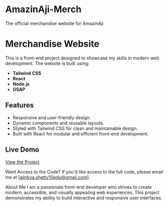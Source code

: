 # AmazinAji-Merch
The official merchandise website for AmazinAji

# Merchandise Website  

This is a front-end project designed to showcase my skills in modern web development. The website is built using:  
 
- **Tailwind CSS**  
- **React**
- **Node.js**
- **GSAP**

## Features  

- Responsive and user-friendly design.  
- Dynamic components and reusable layouts.  
- Styled with Tailwind CSS for clean and maintainable design.  
- Built with React for modular and efficient front-end development.  

## Live Demo  

[View the Project](https://palegreen-vulture-781819.hostingersite.com/)  


Want Access to the Code?
If you'd like access to the full code, please email me at [ajinkya.shetty10edu@gmail.com].

About Me
I am a passionate front-end developer who strives to create modern, accessible, and visually appealing web experiences. This project demonstrates my ability to build interactive and responsive user interfaces.
